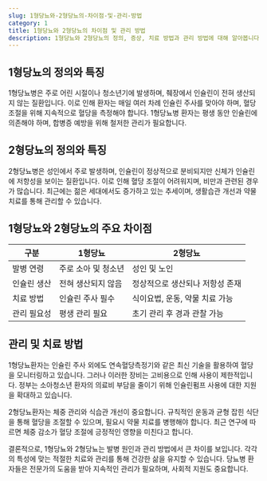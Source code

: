 ```yaml
---
slug: 1형당뇨와-2형당뇨의-차이점-및-관리-방법
category: 1
title: 1형당뇨와 2형당뇨의 차이점 및 관리 방법
description: 1형당뇨와 2형당뇨의 정의, 증상, 치료 방법과 관리 방법에 대해 알아봅니다.
---
```

## 1형당뇨의 정의와 특징

1형당뇨병은 주로 어린 시절이나 청소년기에 발생하며, 췌장에서 인슐린이 전혀 생산되지 않는 질환입니다. 이로 인해 환자는 매일 여러 차례 인슐린 주사를 맞아야 하며, 혈당 조절을 위해 지속적으로 혈당을 측정해야 합니다. 1형당뇨병 환자는 평생 동안 인슐린에 의존해야 하며, 합병증 예방을 위해 철저한 관리가 필요합니다.

## 2형당뇨의 정의와 특징

2형당뇨병은 성인에서 주로 발생하며, 인슐린이 정상적으로 분비되지만 신체가 인슐린에 저항성을 보이는 질환입니다. 이로 인해 혈당 조절이 어려워지며, 비만과 관련된 경우가 많습니다. 최근에는 젊은 세대에서도 증가하고 있는 추세이며, 생활습관 개선과 약물 치료를 통해 관리할 수 있습니다.

## 1형당뇨와 2형당뇨의 주요 차이점

| 구분        | 1형당뇨             | 2형당뇨                         |
| ----------- | ------------------- | ------------------------------- |
| 발병 연령   | 주로 소아 및 청소년 | 성인 및 노인                    |
| 인슐린 생산 | 전혀 생산되지 않음  | 정상적으로 생산되나 저항성 존재 |
| 치료 방법   | 인슐린 주사 필수    | 식이요법, 운동, 약물 치료 가능  |
| 관리 필요성 | 평생 관리 필요      | 초기 관리 후 경과 관찰 가능     |

## 관리 및 치료 방법

1형당뇨환자는 인슐린 주사 외에도 연속혈당측정기와 같은 최신 기술을 활용하여 혈당을 모니터링하고 있습니다. 그러나 이러한 장비는 고비용으로 인해 사용이 제한적입니다. 정부는 소아청소년 환자의 의료비 부담을 줄이기 위해 인슐린펌프 사용에 대한 지원을 확대하고 있습니다.

2형당뇨환자는 체중 관리와 식습관 개선이 중요합니다. 규칙적인 운동과 균형 잡힌 식단을 통해 혈당을 조절할 수 있으며, 필요시 약물 치료를 병행해야 합니다. 최근 연구에 따르면 체중 감소가 혈당 조절에 긍정적인 영향을 미친다고 합니다.

결론적으로, 1형당뇨와 2형당뇨는 발병 원인과 관리 방법에서 큰 차이를 보입니다. 각각의 특성에 맞는 적절한 치료와 관리를 통해 건강한 삶을 유지할 수 있습니다. 당뇨병 환자들은 전문가의 도움을 받아 지속적인 관리가 필요하며, 사회적 지원도 중요합니다.